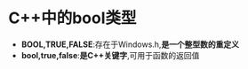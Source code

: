 # C++中的bool类型 
- **BOOL,TRUE,FALSE**:存在于Windows.h,**是一个整型数的重定义**
- **bool,true,false**:**是C++关键字**,可用于函数的返回值



